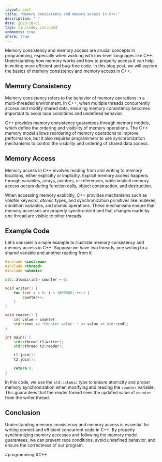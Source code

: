 ```yaml
---
layout: post
title: "Memory consistency and memory access in C++."
description: " "
date: 2023-10-01
tags: [include, include]
comments: true
share: true
---
```


Memory consistency and memory access are crucial concepts in programming, especially when working with low-level languages like C++. Understanding how memory works and how to properly access it can help in writing more efficient and bug-free code. In this blog post, we will explore the basics of memory consistency and memory access in C++.

## Memory Consistency

Memory consistency refers to the behavior of memory operations in a multi-threaded environment. In C++, when multiple threads concurrently access and modify shared data, ensuring memory consistency becomes important to avoid race conditions and undefined behavior.

C++ provides memory consistency guarantees through memory models, which define the ordering and visibility of memory operations. The C++ memory model allows reordering of memory operations to improve performance, but it also requires programmers to use synchronization mechanisms to control the visibility and ordering of shared data access.

## Memory Access

Memory access in C++ involves reading from and writing to memory locations, either explicitly or implicitly. Explicit memory access happens through variables, arrays, pointers, or references, while implicit memory access occurs during function calls, object construction, and destruction.

When accessing memory explicitly, C++ provides mechanisms such as *volatile* keyword, *atomic* types, and synchronization primitives like mutexes, condition variables, and atomic operations. These mechanisms ensure that memory accesses are properly synchronized and that changes made by one thread are visible to other threads.

## Example Code

Let's consider a simple example to illustrate memory consistency and memory access in C++. Suppose we have two threads, one writing to a shared variable and another reading from it:

```cpp
#include <iostream>
#include <thread>
#include <atomic>

std::atomic<int> counter = 0;

void writer() {
    for (int i = 0; i < 1000000; ++i) {
        counter++;
    }
}

void reader() {
    int value = counter;
    std::cout << "Counter value: " << value << std::endl;
}

int main() {
    std::thread t1(writer);
    std::thread t2(reader);

    t1.join();
    t2.join();

    return 0;
}
```

In this code, we use the `std::atomic` type to ensure atomicity and proper memory synchronization when modifying and reading the `counter` variable. This guarantees that the reader thread sees the updated value of `counter` from the writer thread.

## Conclusion

Understanding memory consistency and memory access is essential for writing correct and efficient concurrent code in C++. By properly synchronizing memory accesses and following the memory model guarantees, we can prevent race conditions, avoid undefined behavior, and ensure the correctness of our program.

#programming #C++